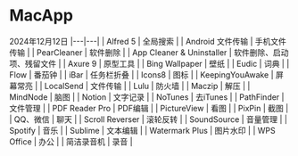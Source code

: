 # MacApp

2024年12月12日
|---|---|
| Alfred 5 | 全局搜索 |
| Android 文件传输 | 手机文件传输 |
| PearCleaner | 软件删除 |
| App Cleaner & Uninstaller | 软件删除、启动项、残留文件 |
| Axure 9 | 原型工具 |
| Bing Wallpaper | 壁纸 |
| Eudic | 词典 |
| Flow | 番茄钟 |
| iBar | 任务栏折叠 |
| Icons8 | 图标 |
| KeepingYouAwake | 屏幕常亮 |
| LocalSend | 文件传输 |
| Lulu | 防火墙 |
| Maczip | 解压 |
| MindNode | 脑图 |
| Notion | 文字记录 |
| NoTunes | 去iTunes |
| PathFinder | 文件管理 |
| PDF Reader Pro | PDF编辑 |
| PictureView | 看图 |
| PixPin | 截图 |
| QQ、微信 | 聊天 |
| Scroll Reverser | 滚轮反转 |
| SoundSource | 音量管理 |
| Spotify | 音乐 |
| Sublime | 文本编辑 |
| Watermark Plus | 图片水印 |
| WPS Office | 办公 |
| 简洁录音机 | 录音 |
